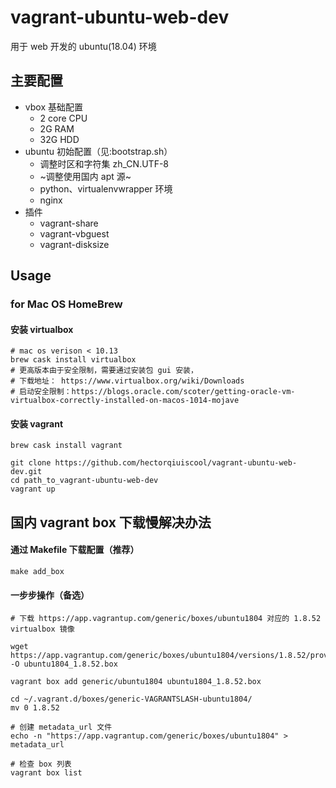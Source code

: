 # vagrant-ubuntu-web-dev
用于 web 开发的 ubuntu(18.04) 环境

## 主要配置
- vbox 基础配置
  - 2 core CPU
  - 2G RAM
  - 32G HDD
- ubuntu 初始配置（见:bootstrap.sh）
  - 调整时区和字符集 zh_CN.UTF-8
  - ~调整使用国内 apt 源~
  - python、virtualenvwrapper 环境
  - nginx
- 插件
  - vagrant-share
  - vagrant-vbguest
  - vagrant-disksize

## Usage


### for Mac OS HomeBrew

#### 安装 virtualbox
```
# mac os verison < 10.13
brew cask install virtualbox
# 更高版本由于安全限制，需要通过安装包 gui 安装，
# 下载地址： https://www.virtualbox.org/wiki/Downloads
# 启动安全限制：https://blogs.oracle.com/scoter/getting-oracle-vm-virtualbox-correctly-installed-on-macos-1014-mojave
```

#### 安装 vagrant
```
brew cask install vagrant
```

```
git clone https://github.com/hectorqiuiscool/vagrant-ubuntu-web-dev.git
cd path_to_vagrant-ubuntu-web-dev
vagrant up
```


## 国内 vagrant box 下载慢解决办法

#### 通过 Makefile 下载配置（推荐）
```
make add_box
```


#### 一步步操作（备选）
```
# 下载 https://app.vagrantup.com/generic/boxes/ubuntu1804 对应的 1.8.52 virtualbox 镜像

wget https://app.vagrantup.com/generic/boxes/ubuntu1804/versions/1.8.52/providers/virtualbox.box -O ubuntu1804_1.8.52.box

vagrant box add generic/ubuntu1804 ubuntu1804_1.8.52.box

cd ~/.vagrant.d/boxes/generic-VAGRANTSLASH-ubuntu1804/
mv 0 1.8.52

# 创建 metadata_url 文件
echo -n "https://app.vagrantup.com/generic/boxes/ubuntu1804" > metadata_url

# 检查 box 列表
vagrant box list
```

